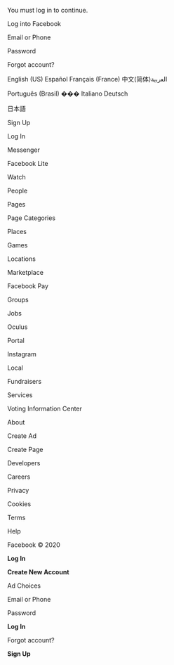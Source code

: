 
You must log in to continue.


Log into Facebook


Email or Phone


Password


Forgot account?


English (US) Español Français (France) 中文(简体)اﻟﻌرﺑﯾﺔ


Português (Brasil) ��� Italiano Deutsch


日本語


Sign Up


Log In


Messenger


Facebook Lite


Watch


People


Pages


Page Categories


Places


Games


Locations


Marketplace


Facebook Pay


Groups


Jobs


Oculus


Portal


Instagram


Local


Fundraisers


Services


Voting Information Center


About


Create Ad


Create Page


Developers


Careers


Privacy


Cookies


Terms


Help


Facebook © 2020


**Log In**


**Create New Account**


Ad Choices


Email or Phone


Password


**Log In**


Forgot account?


**Sign Up**

